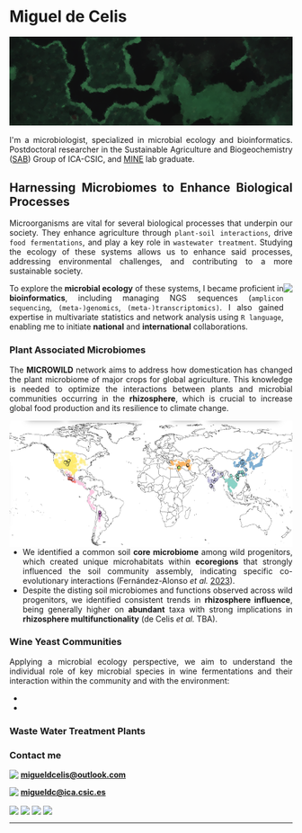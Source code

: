 <h1 align="left">Miguel de Celis</h1>

![MasterHead](https://github.com/Migueldc1/Migueldc1/blob/main/Figures/biofilm.png)

<div align="justify">
 
 I'm a microbiologist, specialized in microbial ecology and bioinformatics. Postdoctoral researcher in the Sustainable Agriculture and Biogeochemistry ([SAB](https://www.ica.csic.es/index.php/en/departments/soil-plant-and-environmental-quality-department/sustainable-agriculture-and-biogeochemistry-sab)) Group of ICA-CSIC, and [MINE](http://minelab.bioucm.es/) lab graduate.

</div> 
   
<h2 align="justify">Harnessing Microbiomes to Enhance Biological Processes</h2>

<div align="justify">

Microorganisms are vital for several biological processes that underpin our society. They enhance agriculture through `plant-soil interactions`, drive `food fermentations`, and play a key role in `wastewater treatment`. Studying the ecology of these systems allows us to enhance said processes, addressing environmental challenges, and contributing to a more sustainable society.

<img align="right" height=70 src="https://upload.wikimedia.org/wikipedia/commons/thumb/1/1b/R_logo.svg/724px-R_logo.svg.png">

To explore the **microbial ecology** of these systems, I became proficient in **bioinformatics**, including managing NGS sequences (`amplicon sequencing`, `(meta-)genomics`, `(meta-)transcriptomics)`. I also gained expertise in multivariate statistics and network analysis using `R language`, enabling me to initiate **national** and **international** collaborations.

</div> 
 
<h3 align="left">Plant Associated Microbiomes</h3>

<div align="justify">
 
The **MICROWILD** network aims to address how domestication has changed the plant microbiome of major crops for global agriculture. This knowledge is needed to optimize the interactions between plants and microbial communities occurring in the **rhizosphere**, which is crucial to increase global food production and its resilience to climate change. 

<img align="left" height=225 src="https://github.com/Migueldc1/Migueldc1/blob/main/Figures/Figure1_Geographical_origin_CWP.jpg">

-  We identified a common soil **core microbiome** among wild progenitors, which created unique microhabitats within **ecoregions** that strongly influenced the soil community assembly, indicating specific co-evolutionary interactions (Fernández-Alonso _et al._ [2023](https://www.researchsquare.com/article/rs-3547051/v1)).
-  Despite the disting soil microbiomes and functions observed across wild progenitors, we identified consistent trends in **rhizosphere influence**, being generally higher on **abundant** taxa with strong implications in **rhizosphere multifunctionality** (de Celis _et al._ TBA).


</div> 

 <h3 align="justify">Wine Yeast Communities</h3>
<div align="justify">
 
Applying a microbial ecology perspective, we aim to understand the individual role of key microbial species in wine fermentations and their interaction within the community and with the environment:

-
-

  </div> 
 
 <h3 align="justify">Waste Water Treatment Plants</h3>


  
<h3 align="justify">Contact me </h3>

<div align="">

<img align="top" height="25" src="https://upload.wikimedia.org/wikipedia/commons/thumb/f/f7/Microsoft_Outlook_2013-2019_logo.svg/811px-Microsoft_Outlook_2013-2019_logo.svg.png"> **migueldcelis@outlook.com**

<img align="top" height="20" src="https://static-00.iconduck.com/assets.00/mail-icon-1024x838-je2wrbe7.png"> **migueldc@ica.csic.es**

<a href="https://scholar.google.com/citations?user=voPqq-wAAAAJ&hl" target="blank"><img align="center" src="https://upload.wikimedia.org/wikipedia/commons/thumb/c/c7/Google_Scholar_logo.svg/768px-Google_Scholar_logo.svg.png" height="40"/></a>
<a href="https://www.researchgate.net/profile/Miguel-De-Celis" target="blank"><img align="center" src="https://help.researchgate.net/hc/article_attachments/17825143633297" height="60"/></a>
<a href="https://orcid.org/0000-0002-3653-3031" target="blank"><img align="center" src="https://upload.wikimedia.org/wikipedia/commons/thumb/0/06/ORCID_iD.svg/1024px-ORCID_iD.svg.png" height="40"/></a>
<a href="http://minelab.bioucm.es/" target="blank"><img align="center" src="http://minelab.bioucm.es/plantillas/templates/mine/images/logo.png" height="50" /></a>


</div>  

---


